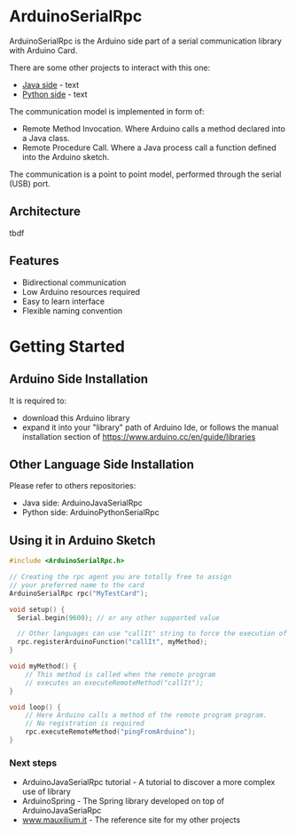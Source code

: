# ArduinoSerialRpc

ArduinoSerialRpc is the Arduino side part of a serial communication library with Arduino Card.

There are some other projects to interact with this one:
* [Java side](https://github.com/Mauxilium/ArduinoJavaSerialRpc) - text
* [Python side](https://github.com/Mauxilium/ArduinoPythonSerialRpc) - text

The communication model is implemented in form of:
* Remote Method Invocation. Where Arduino calls a method declared into a Java class.
* Remote Procedure Call. Where a Java process call a function defined into the Arduino sketch.

The communication is a point to point model, performed through the serial (USB) port.
 
## Architecture

tbdf

## Features

* Bidirectional communication
* Low Arduino resources required
* Easy to learn interface
* Flexible naming convention

# Getting Started

## Arduino Side Installation
It is required to:
 * download this Arduino library
 * expand it into your "library" path of Arduino Ide,
  or follows the manual installation section of https://www.arduino.cc/en/guide/libraries
  
## Other Language Side Installation
Please refer to others repositories:
* Java side: ArduinoJavaSerialRpc
* Python side: ArduinoPythonSerialRpc

## Using it in Arduino Sketch
```c++
#include <ArduinoSerialRpc.h>

// Creating the rpc agent you are totally free to assign
// your preferred name to the card
ArduinoSerialRpc rpc("MyTestCard");

void setup() {
  Serial.begin(9600); // or any other supported value

  // Other languages can use "callIt" string to force the execution of myMethod function
  rpc.registerArduinoFunction("callIt", myMethod);
}

void myMethod() {
    // This method is called when the remote program
    // executes an executeRemoteMethod("callIt"); 
}

void loop() {
    // Here Arduino calls a method of the remote program program.
    // No registration is required
    rpc.executeRemoteMethod("pingFromArduino");
}
```

### Next steps
* ArduinoJavaSerialRpc tutorial - A tutorial to discover a more complex use of library
* ArduinoSpring - The Spring library developed on top of ArduinoJavaSeriaRpc
* www.mauxilium.it - The reference site for my other projects
